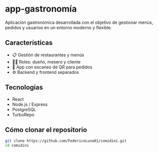 # app-gastronomía

Aplicación gastronómica desarrollada con el objetivo de gestionar menús, pedidos y usuarios en un entorno moderno y flexible.

## Características

- 📋 Gestión de restaurantes y menús
- 👨‍🍳 Roles: dueño, mesero y cliente
- 📱 App con escaneo de QR para pedidos
- ⚙️ Backend y frontend separados

## Tecnologías

- React
- Node.js / Express
- PostgreSQL
- TurboRepo

## Cómo clonar el repositorio

```bash
git clone https://github.com/FedericoLuna01/comidini.git
cd comidini
```
